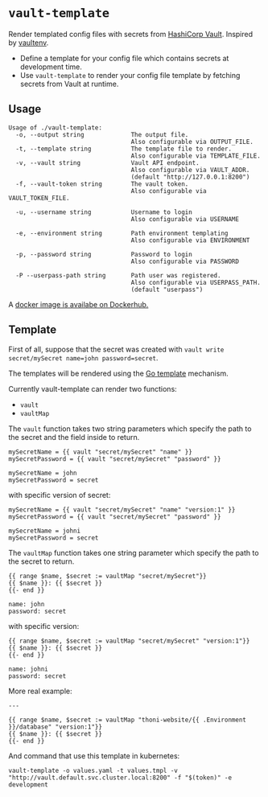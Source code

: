 # `vault-template`

Render templated config files with secrets from [HashiCorp Vault](https://www.vaultproject.io/). Inspired by [vaultenv](https://github.com/channable/vaultenv).

* Define a template for your config file which contains secrets at development time.
* Use `vault-template` to render your config file template by fetching secrets from Vault at runtime.

## Usage

```text
Usage of ./vault-template:
  -o, --output string             The output file.
                                  Also configurable via OUTPUT_FILE.
  -t, --template string           The template file to render.
                                  Also configurable via TEMPLATE_FILE.
  -v, --vault string              Vault API endpoint.
                                  Also configurable via VAULT_ADDR.
                                  (default "http://127.0.0.1:8200")
  -f, --vault-token string        The vault token.
                                  Also configurable via VAULT_TOKEN_FILE.
  
  -u, --username string           Username to login
                                  Also configurable via USERNAME

  -e, --environment string        Path environment templating
                                  Also configurable via ENVIRONMENT

  -p, --password string           Password to login
                                  Also configurable via PASSWORD

  -P --userpass-path string       Path user was registered. 
                                  Also configurable via USERPASS_PATH.
                                  (default "userpass")
```

A [docker image is availabe on Dockerhub.](https://hub.docker.com/r/rplan/vault-template)

## Template

First of all, suppose that the secret was created with `vault write secret/mySecret name=john password=secret`.

The templates will be rendered using the [Go template](https://golang.org/pkg/text/template/) mechanism.

Currently vault-template can render two functions:
- `vault`
- `vaultMap`

The `vault` function takes two string parameters which specify the path to the secret and the field inside to return.

```gotemplate
mySecretName = {{ vault "secret/mySecret" "name" }}
mySecretPassword = {{ vault "secret/mySecret" "password" }}
```

```text
mySecretName = john
mySecretPassword = secret
```

with specific version of secret:

```gotemplate
mySecretName = {{ vault "secret/mySecret" "name" "version:1" }}
mySecretPassword = {{ vault "secret/mySecret" "password" }}
```

```text
mySecretName = johni
mySecretPassword = secret
```


The `vaultMap` function takes one string parameter which specify the path to the secret to return.

```gotemplate
{{ range $name, $secret := vaultMap "secret/mySecret"}}
{{ $name }}: {{ $secret }}
{{- end }}
```

```text
name: john
password: secret
```

with specific version:
```gotemplate
{{ range $name, $secret := vaultMap "secret/mySecret" "version:1"}}
{{ $name }}: {{ $secret }}
{{- end }}
```

```text
name: johni
password: secret
```

More real example:

```gotemplate
---

{{ range $name, $secret := vaultMap "thoni-website/{{ .Environment }}/database" "version:1"}}
{{ $name }}: {{ $secret }}
{{- end }}

```

And command that use this template in kubernetes:
```
vault-template -o values.yaml -t values.tmpl -v "http://vault.default.svc.cluster.local:8200" -f "$(token)" -e development
```
